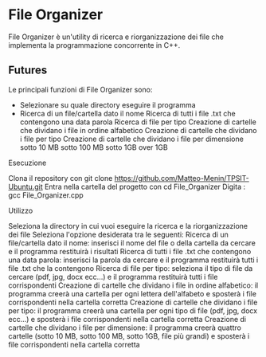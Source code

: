 # File Organizer


File Organizer è un'utility di ricerca e riorganizzazione dei file che implementa la programmazione concorrente in C++. 


## Futures

Le principali funzioni di File Organizer sono:
- Selezionare su quale directory eseguire il programma
- Ricerca di un file/cartella dato il nome
Ricerca di tutti i file .txt che contengono una data parola
Ricerca di file per tipo
Creazione di cartelle che dividano i file in ordine alfabetico 
Creazione di cartelle che dividano i file per tipo 
Creazione di cartelle che dividano i file per dimensione 
sotto 10 MB
sotto 100 MB
sotto 1GB 
over 1GB


Esecuzione

Clona il repository con git clone https://github.com/Matteo-Menin/TPSIT-Ubuntu.git
Entra nella cartella del progetto con cd File_Organizer
Digita : gcc File_Organizer.cpp


Utilizzo

Seleziona la directory in cui vuoi eseguire la ricerca e la riorganizzazione dei file
Seleziona l'opzione desiderata tra le seguenti:
Ricerca di un file/cartella dato il nome: inserisci il nome del file o della cartella da cercare e il programma restituirà i risultati
Ricerca di tutti i file .txt che contengono una data parola: inserisci la parola da cercare e il programma restituirà tutti i file .txt che la contengono
Ricerca di file per tipo: seleziona il tipo di file da cercare (pdf, jpg, docx ecc...) e il programma restituirà tutti i file corrispondenti
Creazione di cartelle che dividano i file in ordine alfabetico: il programma creerà una cartella per ogni lettera dell'alfabeto e sposterà i file corrispondenti nella cartella corretta
Creazione di cartelle che dividano i file per tipo: il programma creerà una cartella per ogni tipo di file (pdf, jpg, docx ecc...) e sposterà i file corrispondenti nella cartella corretta
Creazione di cartelle che dividano i file per dimensione: il programma creerà quattro cartelle (sotto 10 MB, sotto 100 MB, sotto 1GB, file più grandi) e sposterà i file corrispondenti nella cartella corretta
